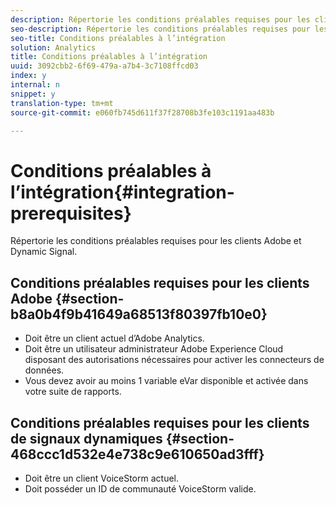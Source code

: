 ```yaml
---
description: Répertorie les conditions préalables requises pour les clients Adobe et Dynamic Signal.
seo-description: Répertorie les conditions préalables requises pour les clients Adobe et Dynamic Signal.
seo-title: Conditions préalables à l’intégration
solution: Analytics
title: Conditions préalables à l’intégration
uuid: 3092cbb2-6f69-479a-a7b4-3c7108ffcd03
index: y
internal: n
snippet: y
translation-type: tm+mt
source-git-commit: e060fb745d611f37f28708b3fe103c1191aa483b

---
```



# Conditions préalables à l’intégration{#integration-prerequisites}

Répertorie les conditions préalables requises pour les clients Adobe et Dynamic Signal.

## Conditions préalables requises pour les clients Adobe {#section-b8a0b4f9b41649a68513f80397fb10e0}

* Doit être un client actuel d’Adobe Analytics.
* Doit être un utilisateur administrateur Adobe Experience Cloud disposant des autorisations nécessaires pour activer les connecteurs de données.
* Vous devez avoir au moins 1 variable eVar disponible et activée dans votre suite de rapports.

## Conditions préalables requises pour les clients de signaux dynamiques {#section-468ccc1d532e4e738c9e610650ad3fff}

* Doit être un client VoiceStorm actuel.
* Doit posséder un ID de communauté VoiceStorm valide.


